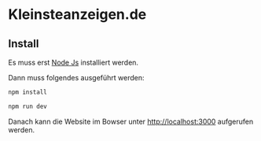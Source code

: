 # Kleinsteanzeigen.de

## Install

Es muss erst [Node Js](https://nodejs.org/de/download/) installiert werden.


Dann muss folgendes ausgeführt werden:

```bash
npm install

npm run dev
```

Danach kann die Website im Bowser unter [http://localhost:3000](http://localhost:3000) aufgerufen werden.